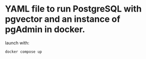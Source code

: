 # YAML file to run PostgreSQL with pgvector and an instance of pgAdmin in docker.

launch with:

```bash
docker compose up
```
